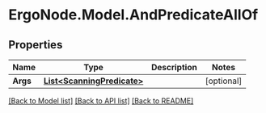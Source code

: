 # ErgoNode.Model.AndPredicateAllOf

## Properties

Name | Type | Description | Notes
------------ | ------------- | ------------- | -------------
**Args** | [**List&lt;ScanningPredicate&gt;**](ScanningPredicate.md) |  | [optional] 

[[Back to Model list]](../README.md#documentation-for-models) [[Back to API list]](../README.md#documentation-for-api-endpoints) [[Back to README]](../README.md)


